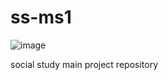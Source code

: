 ss-ms1
======

![image](https://f.cloud.github.com/assets/374786/1130904/c5b82e66-1bb0-11e3-9e0c-bc9bf843e029.png)

social study main project repository

